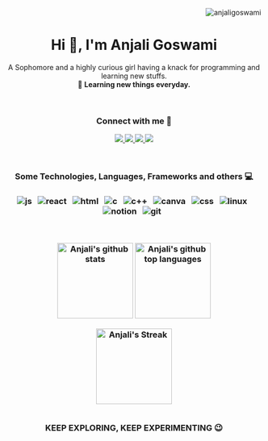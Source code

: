 <p align="right"> <img src="https://komarev.com/ghpvc/?username=anjaligoswami" alt="anjaligoswami" /> </p>
<h1 align="center">Hi 👋, I'm Anjali Goswami</h1>
<p align="center">
A Sophomore and a highly curious girl having a knack for programming and learning new stuffs. <br>🌻 <b>Learning new things everyday.</b>
</p>
<p align="center">
<!--   <img src="https://data.whicdn.com/images/136792126/original.gif" /> -->
</p>
<br>

<h3 align="center">Connect with me 🦄</h3>

<p align="center">
   <a href="https://linkedin.com/in/anjaligoswami20">
		<img src="https://img.shields.io/badge/Linkedin-2088FF?&style=for-the-badge&logo=linkedin&logoColor=white" />
	</a>
	<a href="mailto:agcodes86400@gmail.com">
		<img src="https://img.shields.io/badge/Gmail-FE7A16?&style=for-the-badge&logo=gmail&logoColor=white" />
	</a>
	<a href="https://instagram.com/anjaligoswami01">
		<img src="https://img.shields.io/badge/instagram-e60058?&style=for-the-badge&logo=instagram&logoColor=white" />
	</a>
  	<a href="https://twitter.com/anjaligoswamiii">
		<img src="https://img.shields.io/badge/Twitter-00cbe6?style=for-the-badge&logo=twitter&logoColor=white" />
	</a>
</p>
<br>
<h3 align="center">Some Technologies, Languages, Frameworks and others 💻<h3/>
  
<p align="center">
	<img src="https://img.shields.io/badge/JavaScript-F7DF1E?style=for-the-badge&logo=javascript&logoColor=black" alt="js" />&nbsp;&nbsp;
	<img src="https://img.shields.io/badge/React-a5f2f1?style=for-the-badge&logo=react&logoColor=black" alt="react" />&nbsp;&nbsp;
<!-- 	<img src="https://img.shields.io/badge/Redux-0b0957?style=for-the-badge&logo=redux&logoColor=white" alt="redux" />&nbsp;&nbsp; -->
<!-- 	<img src="https://img.shields.io/badge/Redis-5d59cf?style=for-the-badge&logo=redis&logoColor=white" alt="redis" />&nbsp;&nbsp; -->
	<img src="https://img.shields.io/badge/HTML-E34F26?style=for-the-badge&logo=html5&logoColor=white" alt="html" />&nbsp;&nbsp;
	<img src="https://img.shields.io/badge/C-008094?&style=for-the-badge&logo=c&logoColor=white" alt="c" />&nbsp;&nbsp;
	<img src="https://img.shields.io/badge/C++-a31d8f?&style=for-the-badge&logo=cplusplus&logoColor=white" alt="c++" />&nbsp;&nbsp;
<!-- 	<img src="https://img.shields.io/badge/Express.js-404D59?style=for-the-badge&logo=express&logoColor=white" alt="express" />&nbsp;&nbsp; -->
	<img src="https://img.shields.io/badge/Canva-%234ea94b.svg?&style=for-the-badge&logo=canva&logoColor=white" alt="canva" />&nbsp;&nbsp;
	<img src="https://img.shields.io/badge/CSS-ff8800?style=for-the-badge&logo=css3&logoColor=white" alt="css" />&nbsp;&nbsp;
	<img src="https://img.shields.io/badge/Linux-FCC624?style=for-the-badge&logo=linux&logoColor=black" alt="linux" />&nbsp;&nbsp;
<!--   	<img src="https://img.shields.io/badge/Nodejs-197006?&style=for-the-badge&logo=node.js&logoColor=white" alt="node" />&nbsp;&nbsp; -->
	<img src="https://img.shields.io/badge/Notion-2088FF?style=for-the-badge&logo=notion&logoColor=white" alt="notion" />&nbsp;&nbsp;
	<img src="https://img.shields.io/badge/git-F05032?style=for-the-badge&logo=git&logoColor=white" alt="git" />&nbsp;&nbsp;
</p>

  <br>
<p align="center">
  <img height="150em"  src="https://github-readme-stats.vercel.app/api?username=anjaligoswami&show_icons=true&theme=merko&count_private=true" alt="Anjali's github stats" />
  <img height="150em"  src="https://github-readme-stats.vercel.app/api/top-langs/?username=anjaligoswami&theme=merko&layout=compact" alt="Anjali's github top languages" />
</p>
<p align="center">
    <img  height="150em" alt="Anjali's Streak" src="https://github-readme-streak-stats.herokuapp.com/?user=anjaligoswami&theme=merko"/>
  <br>
  <br>

  <p align="center"> KEEP EXPLORING, KEEP EXPERIMENTING 😉 </p>
</p>
